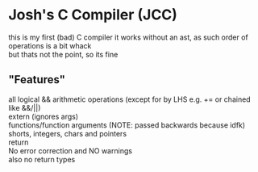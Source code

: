 <h1>Josh's C Compiler (JCC)</h1>
this is my first (bad) C compiler
it works without an ast, as such order of operations is a bit whack<br>
but thats not the point, so its fine<br>

<h2>"Features"</h2>
all logical && arithmetic operations (except for by LHS e.g. += or chained like &&/||)<br>
extern (ignores args)<br>
functions/function arguments (NOTE: passed backwards because idfk)<br>
shorts, integers, chars and pointers<br>
return<br>
No error correction and NO warnings<br>
also no return types<br>